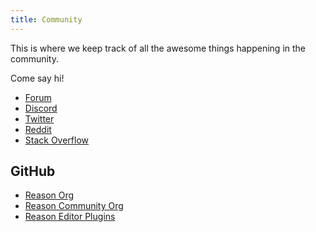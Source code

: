```yaml
---
title: Community
---
```


This is where we keep track of all the awesome things happening in the community.

Come say hi!

- [Forum](https://reasonml.chat)
- [Discord](https://discord.gg/reasonml)
- [Twitter](https://twitter.com/reasonml)
- [Reddit](https://www.reddit.com/r/reasonml/)
- [Stack Overflow](http://stackoverflow.com/questions/tagged/reason)

## GitHub

- [Reason Org](https://github.com/reasonml)
- [Reason Community Org](https://github.com/reasonml-community)
- [Reason Editor Plugins](https://github.com/reasonml-editor)
